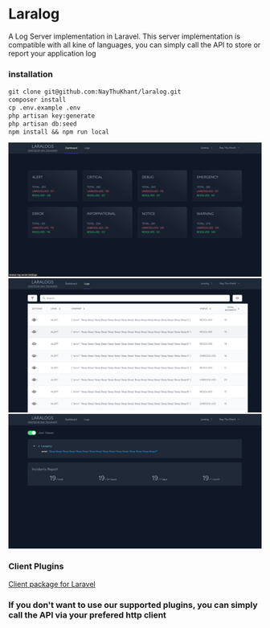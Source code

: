 # Laralog

A Log Server implementation in Laravel. This server implementation is compatible with all kine of languages, you can simply call the API to store or report your application log

### installation

```
git clone git@github.com:NayThuKhant/laralog.git
composer install
cp .env.example .env
php artisan key:generate
php artisan db:seed 
npm install && npm run local
```

![Dashboard](docs/screenshots/dashboard.png)
![Logs](docs/screenshots/logs.png)
![Log](docs/screenshots/log.png)

### Client Plugins

[Client package for Laravel](https://packagist.org/packages/laranex/laralog-client)

### If you don't want to use our supported plugins, you can simply call the API via your prefered http client




